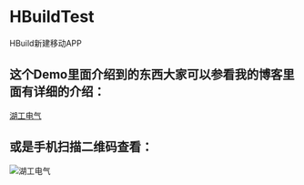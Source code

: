 # HBuildTest
HBuild新建移动APP

## 这个Demo里面介绍到的东西大家可以参看我的博客里面有详细的介绍：<br />
[湖工电气](http://blog.csdn.net/column/details/hbuild-hybrid-app.html)

## 或是手机扫描二维码查看：<br />
![湖工电气](http://o9059a64b.bkt.clouddn.com/1502932608.png)
